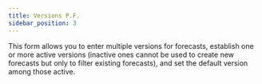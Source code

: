 ```yaml
---
title: Versions P.F.
sidebar_position: 3
---
```


This form allows you to enter multiple versions for forecasts, establish one or more active versions (inactive ones cannot be used to create new forecasts but only to filter existing forecasts), and set the default version among those active.